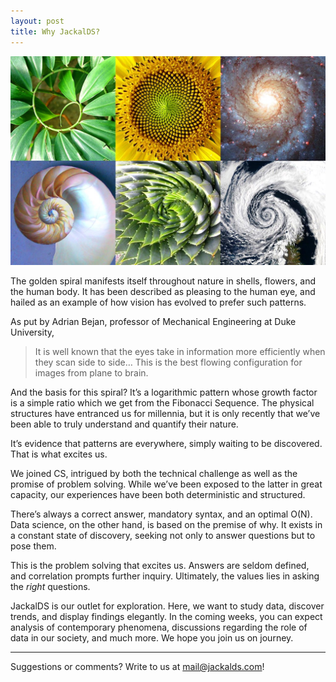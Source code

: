 ```yaml
---
layout: post
title: Why JackalDS?
---
```


![Golden spiral examples.](https://github.com/SohanChoudhury/JackalDS/blob/master/_posts/golden-sprial-examples.jpeg?raw=true)

The golden spiral manifests itself throughout nature in shells, flowers, and the human body. It has been described as pleasing to the human eye, and hailed as an example of how vision has evolved to prefer such patterns.

As put by Adrian Bejan, professor of Mechanical Engineering at Duke University,
> It is well known that the eyes take in information more efficiently when they scan side to side… This is the best flowing configuration for images from plane to brain.

And the basis for this spiral? It’s a logarithmic pattern whose growth factor is a simple ratio which we get from the Fibonacci Sequence. The physical structures have entranced us for millennia, but it is only recently that we’ve been able to truly understand and quantify their nature.

It’s evidence that patterns are everywhere, simply waiting to be discovered. That is what excites us.

We joined CS, intrigued by both the technical challenge as well as the promise of problem solving. While we’ve been exposed to the latter in great capacity, our experiences have been both deterministic and structured.

There’s always a correct answer, mandatory syntax, and an optimal O(N). Data science, on the other hand, is based on the premise of why. It exists in a constant state of discovery, seeking not only to answer questions but to pose them.


This is the problem solving that excites us. Answers are seldom defined, and correlation prompts further inquiry. Ultimately, the values lies in asking the *right* questions.

JackalDS is our outlet for exploration. Here, we want to study data, discover trends, and display findings elegantly.  In the coming weeks, you can expect analysis of contemporary phenomena, discussions regarding the role of data in our society, and much more. We hope you join us on journey.

-----

Suggestions or comments? Write to us at [mail@jackalds.com](mailto:mail@jackalds.com)!
